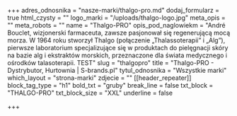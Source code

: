 +++
adres_odnosnika = "nasze-marki/thalgo-pro.md"
dodaj_formularz = true
html_czysty = ""
logo_marki = "/uploads/thalgo-logo.jpg"
meta_opis = ""
meta_robots = ""
name = "Thalgo-PRO"
opis_pod_naglowiekm = "André Bouclet, wizjonerski farmaceuta, zawsze pasjonował się regenerującą mocą morza. W 1964 roku stworzył Thalgo (połączenie „Thalassoterapii” i „Alg”), pierwsze laboratorium specjalizujące się w produktach do pielęgnacji skóry na bazie alg i ekstraktów morskich, przeznaczone dla świata medycznego i ośrodków talasoterapii. TEST"
slug = "thalgopro"
title = "Thalgo-PRO - Dystrybutor, Hurtownia | S-brands.pl"
tytul_odnosnika = "Wszystkie marki"
which_layout = "strona-marki"
zdjecie = ""
[[header_repeater]]
block_tag_type = "h1"
bold_txt = "gruby"
break_line = false
txt_block = "THALGO-PRO"
txt_block_size = "XXL"
underline = false

+++
